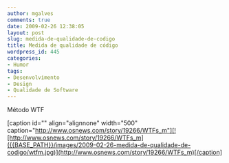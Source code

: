 ```yaml
---
author: mgalves
comments: true
date: 2009-02-26 12:38:05
layout: post
slug: medida-de-qualidade-de-codigo
title: Medida de qualidade de código
wordpress_id: 445
categories:
- Humor
tags:
- Desenvolvimento
- Design
- Qualidade de Software
---
```


Método WTF

[caption id="" align="alignnone" width="500" caption="http://www.osnews.com/story/19266/WTFs_m"][![http://www.osnews.com/story/19266/WTFs_m]({{BASE_PATH}}/images/2009-02-26-medida-de-qualidade-de-codigo/wtfm.jpg)](http://www.osnews.com/story/19266/WTFs_m)[/caption]
